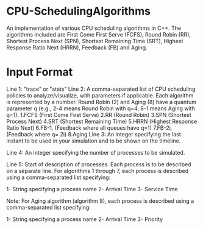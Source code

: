 # CPU-SchedulingAlgorithms
An implementation of various CPU scheduling algorithms in C++. The algorithms included are First Come First Serve (FCFS), Round Robin (RR), Shortest Process Next (SPN), Shortest Remaining Time (SRT), Highest Response Ratio Next (HRRN), Feedback (FB) and Aging.
# Input Format
Line 1: "trace" or "stats"
Line 2: A comma-separated list of CPU scheduling policies to analyze/visualize, with parameters if applicable. Each algorithm is represented by a number. Round Robin (2) and Aging (8) have a quantum parameter q (e.g., 2-4 means Round Robin with q=4, 8-1 means Aging with q=1).
1.FCFS (First Come First Serve)
2.RR (Round Robin)
3.SPN (Shortest Process Next)
4.SRT (Shortest Remaining Time)
5.HRRN (Highest Response Ratio Next)
6.FB-1, (Feedback where all queues have q=1)
7.FB-2i, (Feedback where q= 2i)
8.Aging
Line 3: An integer specifying the last instant to be used in your simulation and to be shown on the timeline.

Line 4: An integer specifying the number of processes to be simulated.

Line 5: Start of description of processes. Each process is to be described on a separate line. For algorithms 1 through 7, each process is described using a comma-separated list specifying:

1- String specifying a process name
2- Arrival Time
3- Service Time

Note: For Aging algorithm (algorithm 8), each process is described using a comma-separated list specifying:

1- String specifying a process name
2- Arrival Time
3- Priority
